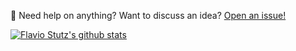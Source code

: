 
💬 Need help on anything? Want to discuss an idea? [Open an issue!](http://github.com/flaviostutz/flaviostutz)

[![Flavio Stutz's github stats](https://github-readme-stats.vercel.app/api?username=flaviostutz)](https://github.com/anuraghazra/github-readme-stats)
